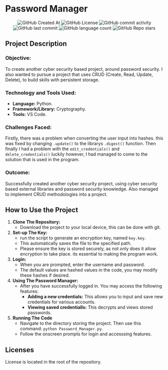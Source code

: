 # Password Manager
<div align="center">

<img alt="GitHub Created At" src="https://img.shields.io/github/created-at/KieranPritchard/Password-Manager">

<img alt="GitHub License" src="https://img.shields.io/github/license/KieranPritchard/Password-Manager">

<img alt="GitHub commit activity" src="https://img.shields.io/github/commit-activity/t/KieranPritchard/Password-Manager">

<img alt="GitHub last commit" src="https://img.shields.io/github/last-commit/KieranPritchard/Password-Manager">

<img alt="GitHub language count" src="https://img.shields.io/github/languages/count/KieranPritchard/Password-Manager">

<img alt="GitHub Repo stars" src="https://img.shields.io/github/stars/KieranPritchard/Password-Manager">

</div>

## Project Description

### Objective:
To create another cyber security based project, around password security. I also wanted to pursue a project that uses CRUD (Create, Read, Update, Delete), to build skills with persistent storage.
### Technology and Tools Used:
* **Language:** Python.
* **Framework/Library:** Cryptography.
* **Tools:** VS Code.
### Challenges Faced:
Firstly, there was a problem when converting the user input into hashes. this was fixed by changing `.update()` to the librarys `.digest()` function. Then finally I had a problem with the `edit_credentials()` and `delete_credentials()` luckily however, I had managed to come to the solution that is used in the program.
### Outcome:
Successfully created another cyber security project, using cyber security based external libraries and password security knowledge. Also managed to implement CRUD methodologies into a project.
## How to Use the Project
1. **Clone The Repository:**
	* Download the project to your local device, this can be done with git.
2. **Set-up The Key:**
	* run the script to generate an encryption key, named `key.key`. 
	* This automatically saves the file to the specified path.
	* Please ensure the key is stored securely, as not only does it allow encryption to take place. its essential to making the program work.
3. **Login:**
	  * When you are prompted, enter the username and password. 
	  * The default values are hashed values in the code, you may modify these hashes if desired.
4. **Using The Password Manager:**
	* After you have successfully logged in. You may access the following features:
		* **Adding a new credentials:** This allows you to input and save new credentials for various accounts.
		* **Viewing saved credentialls:** This decrypts and views stored passwords.
5. **Running The Code**
	* Navigate to the directory storing the project. Then use this command: `python Password_Manager.py`.
	* Follow the onscreen prompts for login and accesssing features.
## Licenses
License is located in the root of the repository.
